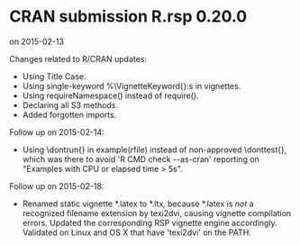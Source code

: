 # CRAN submission R.rsp 0.20.0
on 2015-02-13

Changes related to R/CRAN updates:

* Using Title Case.
* Using single-keyword %\VignetteKeyword{}:s in vignettes.
* Using requireNamespace() instead of require().
* Declaring all S3 methods.
* Added forgotten imports.

Follow up on 2015-02-14:
* Using \dontrun{} in example(rfile) instead of
  non-approved \donttest{}, which was there to avoid
  'R CMD check --as-cran' reporting on "Examples
  with CPU or elapsed time > 5s".

Follow up on 2015-02-18:
* Renamed static vignette *.latex to *.ltx, because
  *.latex is _not_ a recognized filename extension
  by texi2dvi, causing vignette compilation errors.
  Updated the corresponding RSP vignette engine
  accordingly.  Validated on Linux and OS X that
  have 'texi2dvi' on the PATH.
